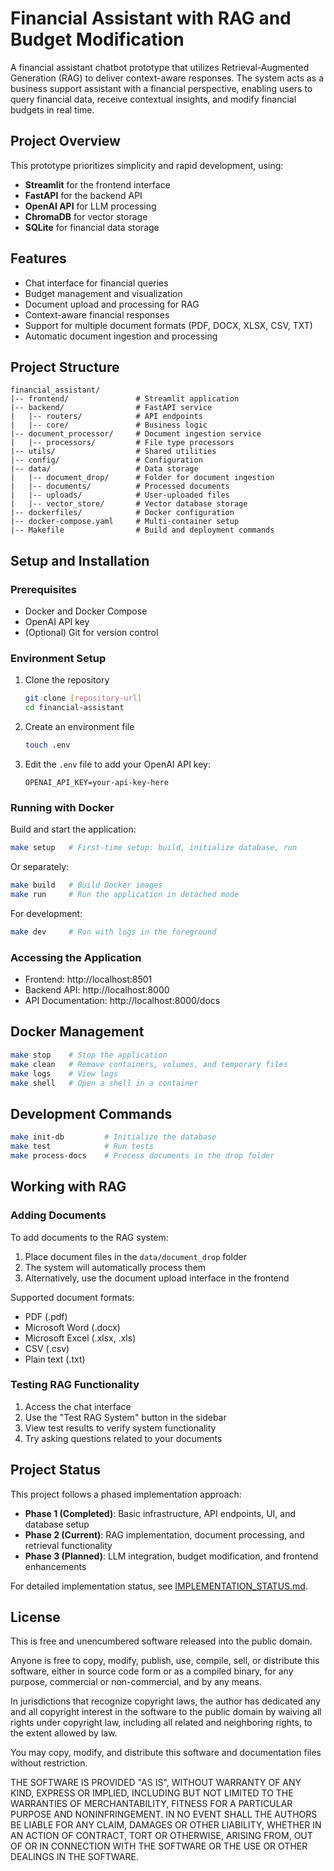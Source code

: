# Financial Assistant with RAG and Budget Modification

A financial assistant chatbot prototype that utilizes Retrieval-Augmented Generation (RAG) to deliver context-aware responses. The system acts as a business support assistant with a financial perspective, enabling users to query financial data, receive contextual insights, and modify financial budgets in real time.

## Project Overview

This prototype prioritizes simplicity and rapid development, using:

- **Streamlit** for the frontend interface
- **FastAPI** for the backend API
- **OpenAI API** for LLM processing
- **ChromaDB** for vector storage
- **SQLite** for financial data storage

## Features

- Chat interface for financial queries
- Budget management and visualization
- Document upload and processing for RAG
- Context-aware financial responses
- Support for multiple document formats (PDF, DOCX, XLSX, CSV, TXT)
- Automatic document ingestion and processing

## Project Structure

```
financial_assistant/
|-- frontend/               # Streamlit application
|-- backend/                # FastAPI service
|   |-- routers/            # API endpoints
|   |-- core/               # Business logic
|-- document_processor/     # Document ingestion service
|   |-- processors/         # File type processors
|-- utils/                  # Shared utilities
|-- config/                 # Configuration
|-- data/                   # Data storage
|   |-- document_drop/      # Folder for document ingestion
|   |-- documents/          # Processed documents
|   |-- uploads/            # User-uploaded files
|   |-- vector_store/       # Vector database storage
|-- dockerfiles/            # Docker configuration
|-- docker-compose.yaml     # Multi-container setup
|-- Makefile                # Build and deployment commands
```

## Setup and Installation

### Prerequisites

- Docker and Docker Compose
- OpenAI API key
- (Optional) Git for version control

### Environment Setup

1. Clone the repository
   ```bash
   git clone [repository-url]
   cd financial-assistant
   ```

2. Create an environment file
   ```bash
   touch .env
   ```

3. Edit the `.env` file to add your OpenAI API key:
   ```
   OPENAI_API_KEY=your-api-key-here
   ```

### Running with Docker

Build and start the application:

```bash
make setup   # First-time setup: build, initialize database, run
```

Or separately:

```bash
make build   # Build Docker images
make run     # Run the application in detached mode
```

For development:

```bash
make dev     # Run with logs in the foreground
```

### Accessing the Application

- Frontend: http://localhost:8501
- Backend API: http://localhost:8000
- API Documentation: http://localhost:8000/docs

## Docker Management

```bash
make stop    # Stop the application
make clean   # Remove containers, volumes, and temporary files
make logs    # View logs
make shell   # Open a shell in a container
```

## Development Commands

```bash
make init-db         # Initialize the database
make test            # Run tests
make process-docs    # Process documents in the drop folder
```

## Working with RAG

### Adding Documents

To add documents to the RAG system:

1. Place document files in the `data/document_drop` folder
2. The system will automatically process them
3. Alternatively, use the document upload interface in the frontend

Supported document formats:
- PDF (.pdf)
- Microsoft Word (.docx)
- Microsoft Excel (.xlsx, .xls)
- CSV (.csv)
- Plain text (.txt)

### Testing RAG Functionality

1. Access the chat interface
2. Use the "Test RAG System" button in the sidebar
3. View test results to verify system functionality
4. Try asking questions related to your documents

## Project Status

This project follows a phased implementation approach:

- **Phase 1 (Completed)**: Basic infrastructure, API endpoints, UI, and database setup
- **Phase 2 (Current)**: RAG implementation, document processing, and retrieval functionality
- **Phase 3 (Planned)**: LLM integration, budget modification, and frontend enhancements

For detailed implementation status, see [IMPLEMENTATION_STATUS.md](IMPLEMENTATION_STATUS.md).

## License

This is free and unencumbered software released into the public domain.

Anyone is free to copy, modify, publish, use, compile, sell, or distribute this software, either in source code form or as a compiled binary, for any purpose, commercial or non-commercial, and by any means.

In jurisdictions that recognize copyright laws, the author has dedicated any and all copyright interest in the software to the public domain by waiving all rights under copyright law, including all related and neighboring rights, to the extent allowed by law.

You may copy, modify, and distribute this software and documentation files without restriction.

THE SOFTWARE IS PROVIDED "AS IS", WITHOUT WARRANTY OF ANY KIND, EXPRESS OR IMPLIED, INCLUDING BUT NOT LIMITED TO THE WARRANTIES OF MERCHANTABILITY, FITNESS FOR A PARTICULAR PURPOSE AND NONINFRINGEMENT. IN NO EVENT SHALL THE AUTHORS BE LIABLE FOR ANY CLAIM, DAMAGES OR OTHER LIABILITY, WHETHER IN AN ACTION OF CONTRACT, TORT OR OTHERWISE, ARISING FROM, OUT OF OR IN CONNECTION WITH THE SOFTWARE OR THE USE OR OTHER DEALINGS IN THE SOFTWARE.
